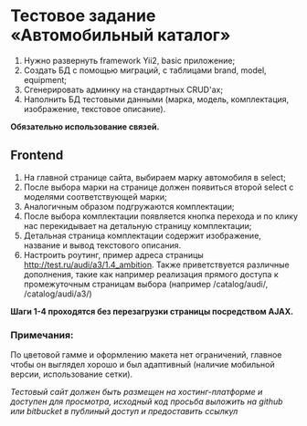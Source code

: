# Тестовое задание «Автомобильный каталог»
 
1. Нужно развернуть framework Yii2, basic приложение;
2. Создать БД с помощью миграций, с таблицами brand, model, equipment;
3. Сгенерировать админку на стандартных CRUD'ах; 
4. Наполнить БД тестовыми данными (марка, модель, комплектация, изображение, текстовое описание).

**Обязательно использование связей.**

## Frontend

1. На главной странице сайта, выбираем марку автомобиля в select;
2. После выбора марки на странице должен появиться второй select с моделями соответствующей марки;
3. Аналогичным образом подгружаются комплектации;
4. После выбора комплектации появляется кнопка перехода и по клику нас перекидывает на детальную страницу комплектации;
5. Детальная страница комплектации содержит изображение, название и вывод текстового описания.
6. Настроить роутинг, пример адреса страницы http://test.ru/audi/a3/1.4_ambition. Также приветствуется различные дополнения, такие как например реализация прямого доступа к промежуточным страницам выбора (например /catalog/audi/, /catalog/audi/a3/)

**Шаги 1-4 проходятся без перезагрузки страницы посредством AJAX.**

### Примечания:

По цветовой гамме и оформлению макета нет ограничений, главное чтобы он выглядел хорошо и был адаптивный (наличие мобильной версии, использование сетки).

*Тестовый сайт должен быть размещен на хостинг-платформе и доступен для просмотра, исходный код просьба выложить на github или bitbucket в публиный доступ и предоставить ссылкул*
